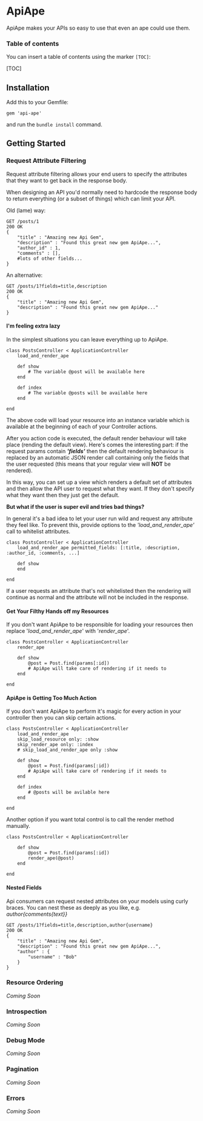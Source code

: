 
ApiApe
===================

ApiApe makes your APIs so easy to use that even an ape could use them.

### Table of contents

You can insert a table of contents using the marker `[TOC]`:

[TOC]

## Installation

Add this to your Gemfile: 

    gem 'api-ape'
    
and run the `bundle install` command.


## Getting Started

### Request Attribute Filtering

Request attribute filtering allows your end users to specify the attributes that they want to get back in the response body.

When designing an API you'd normally need to hardcode the response body to return everything (or a subset of things) which can limit your API.

Old (lame) way:
```
GET /posts/1
200 OK
{
	"title" : "Amazing new Api Gem",
	"description" : "Found this great new gem ApiApe...",
	"author_id" : 1,
	"comments" : [],
	#lots of other fields...
}
```

An alternative:
```
GET /posts/1?fields=title,description
200 OK
{
	"title" : "Amazing new Api Gem",
	"description" : "Found this great new gem ApiApe..."
}
```


#### I'm feeling extra lazy
In the simplest situations you can leave everything up to ApiApe. 

```
class PostsController < ApplicationController
	load_and_render_ape
	
	def show
		# The variable @post will be available here
	end

	def index
		# The variable @posts will be available here
	end
	
end
```

The above code will load your resource into an instance variable which is available at the beginning of each of your Controller actions.

After you action code is executed, the default render behaviour will take place (rending the default view). Here's comes the interesting part: if the request params contain ***'fields'*** then the default rendering behaviour is replaced by an automatic JSON render call containing only the fields that the user requested (this means that your regular view will **NOT** be rendered).

In this way, you can set up a view which renders a default set of attributes and then allow the API user to request what they want. If they don't specify what they want then they just get the default.

**But what if the user is super evil and tries bad things?**

In general it's a bad idea to let your user run wild and request any attribute they feel like. To prevent this, provide options to the *'load_and_render_ape'* call to whitelist attributes.

```
class PostsController < ApplicationController
	load_and_render_ape permitted_fields: [:title, :description, :author_id, :comments, ...]
	
	def show
	end
	
end
```

If a user requests an attribute that's not whitelisted then the rendering will continue as normal and the attribute will not be included in the response.


#### Get Your Filthy Hands off my Resources

If you don't want ApiApe to be responsible for loading your resources then replace '*load_and_render_ape*' with '*render_ape*'.

```
class PostsController < ApplicationController
	render_ape
	
	def show
		@post = Post.find(params[:id])
		# ApiApe will take care of rendering if it needs to
	end
	
end
```


#### ApiApe is Getting Too Much Action

If you don't want ApiApe to perform it's magic for every action in your controller then you can skip certain actions.

```
class PostsController < ApplicationController
	load_and_render_ape
	skip_load_resource only: :show
	skip_render_ape only: :index
	# skip_load_and_render_ape only :show
	
	def show
		@post = Post.find(params[:id])
		# ApiApe will take care of rendering if it needs to
	end

	def index
		# @posts will be avilable here
	end
	
end
```

Another option if you want total control is to call the render method manually.

```
class PostsController < ApplicationController

	def show
		@post = Post.find(params[:id])
		render_ape(@post)
	end
	
end
```

#### Nested Fields

Api consumers can request nested attributes on your models using curly braces. You can nest these as deeply as you like, e.g. *author{comments{text}}*

```
GET /posts/1?fields=title,description,author{username}
200 OK
{
	"title" : "Amazing new Api Gem",
	"description" : "Found this great new gem ApiApe...",
	"author" : {
		"username" : "Bob"
	}
}
```

### Resource Ordering

*Coming Soon*

### Introspection

*Coming Soon*

### Debug Mode

*Coming Soon*

### Pagination

*Coming Soon*

### Errors

*Coming Soon*